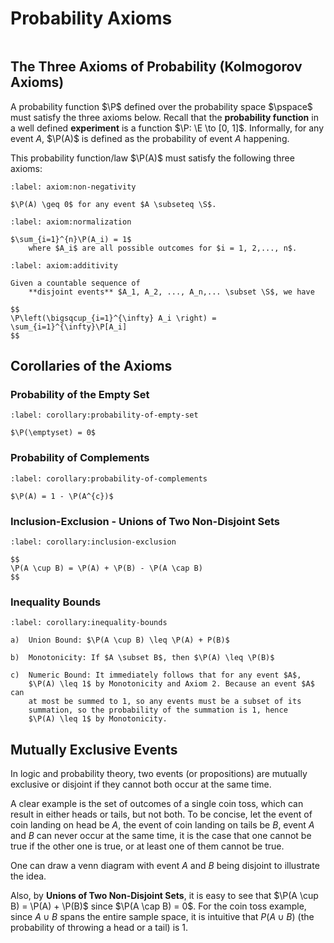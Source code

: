 # Probability Axioms

```{contents}
```

## The Three Axioms of Probability (Kolmogorov Axioms)

A probability function $\P$ defined over the probability space $\pspace$ must
satisfy the three axioms below. Recall that the **probability function** in a
well defined **experiment** is a function $\P: \E \to [0, 1]$. Informally, for
any event $A$, $\P(A)$ is defined as the probability of event $A$ happening.

This probability function/law $\P(A)$ must satisfy the following three axioms:

```{prf:axiom} Non-Negativity
:label: axiom:non-negativity

$\P(A) \geq 0$ for any event $A \subseteq \S$.
```

```{prf:axiom} Normalization
:label: axiom:normalization

$\sum_{i=1}^{n}\P(A_i) = 1$
    where $A_i$ are all possible outcomes for $i = 1, 2,..., n$.
```

```{prf:axiom} Additivity
:label: axiom:additivity

Given a countable sequence of
    **disjoint events** $A_1, A_2, ..., A_n,... \subset \S$, we have

$$
\P\left(\bigsqcup_{i=1}^{\infty} A_i \right) = \sum_{i=1}^{\infty}\P[A_i]
$$
```

## Corollaries of the Axioms

### Probability of the Empty Set

```{prf:corollary} Probability of Empty Set
:label: corollary:probability-of-empty-set

$\P(\emptyset) = 0$
```

### Probability of Complements

```{prf:corollary} Probability of Complements
:label: corollary:probability-of-complements

$\P(A) = 1 - \P(A^{c})$
```

### Inclusion-Exclusion - Unions of Two Non-Disjoint Sets

```{prf:corollary} Inclusion-Exclusion
:label: corollary:inclusion-exclusion

$$
\P(A \cup B) = \P(A) + \P(B) - \P(A \cap B)
$$
```

### Inequality Bounds

```{prf:corollary} Inequality Bounds
:label: corollary:inequality-bounds

a)  Union Bound: $\P(A \cup B) \leq \P(A) + P(B)$

b)  Monotonicity: If $A \subset B$, then $\P(A) \leq \P(B)$

c)  Numeric Bound: It immediately follows that for any event $A$,
    $\P(A) \leq 1$ by Monotonicity and Axiom 2. Because an event $A$ can
    at most be summed to 1, so any events must be a subset of its
    summation, so the probability of the summation is 1, hence
    $\P(A) \leq 1$ by Monotonicity.
```

## Mutually Exclusive Events

In logic and probability theory, two events (or propositions) are mutually
exclusive or disjoint if they cannot both occur at the same time.

A clear example is the set of outcomes of a single coin toss, which can result
in either heads or tails, but not both. To be concise, let the event of coin
landing on head be $A$, the event of coin landing on tails be $B$, event $A$ and
$B$ can never occur at the same time, it is the case that one cannot be true if
the other one is true, or at least one of them cannot be true.

One can draw a venn diagram with event $A$ and $B$ being disjoint to illustrate
the idea.

Also, by **Unions of Two Non-Disjoint Sets**, it is easy to see that
$\P(A \cup B) = \P(A) + \P(B)$ since $\P(A \cap B) = 0$. For the coin toss
example, since $A \cup B$ spans the entire sample space, it is intuitive that
$P(A \cup B)$ (the probability of throwing a head or a tail) is 1.
